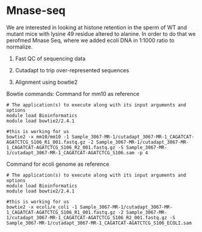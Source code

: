 # Mnase-seq
We are interested in looking at histone retention in the sperm of WT and mutant mice with lysine 49 residue altered to alanine. In order to do that we perofmed Mnase Seq, where we added ecoli DNA in 1:1000 ratio to normalize. 

1. Fast QC of sequencing data 
2. Cutadapt to trip over-represented sequences

3. Alignment using bowtie2 

Bowtie commands:
Command for mm10 as reference 
```
# The application(s) to execute along with its input arguments and options
module load Bioinformatics
module load bowtie2/2.4.1

#this is working for us 
bowtie2 -x mm10/mm10 -1 Sample_3067-MR-1/cutadapt_3067-MR-1_CAGATCAT-AGATCTCG_S106_R1_001.fastq.gz -2 Sample_3067-MR-1/cutadapt_3067-MR-1_CAGATCAT-AGATCTCG_S106_R2_001.fastq.gz -S Sample_3067-MR-1/cutadapt_3067-MR-1_CAGATCAT-AGATCTCG_S106.sam -p 4

```
Command for ecoli genome as reference 
```
# The application(s) to execute along with its input arguments and options
module load Bioinformatics
module load bowtie2/2.4.1

#this is working for us 
bowtie2 -x ecoli/e_coli -1 Sample_3067-MR-1/cutadapt_3067-MR-1_CAGATCAT-AGATCTCG_S106_R1_001.fastq.gz -2 Sample_3067-MR-1/cutadapt_3067-MR-1_CAGATCAT-AGATCTCG_S106_R2_001.fastq.gz -S Sample_3067-MR-1/cutadapt_3067-MR-1_CAGATCAT-AGATCTCG_S106_ECOLI.sam
```
